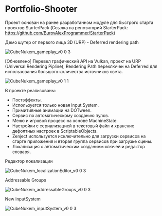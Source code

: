 # Portfolio-Shooter

Проект основан на ранее разработанном модуле для быстрого старта проектов StarterPack (Ссылка на репозиторий StarterPack: https://github.com/BurovAlexProgrammer/StarterPack)

Демо шутер от первого лица 3D (URP) - Deferred rendering path

![CubeNukem_gameplay_v0 0 3](https://user-images.githubusercontent.com/7298288/215088006-4fcd69c4-4e75-40d7-a37e-99f2d0782b80.gif)

[Обновлено] Перевел графический API на Vulkan, проект на URP (Universal Rendering Pipline), Rendering Path переключен на Deferred для использования большого количества источников света.

![CubeNukem_gameplay_v0 1 1](https://user-images.githubusercontent.com/7298288/216840917-3f7bb8d6-ab74-41b8-909d-30f668f1e4e3.gif)

В проекте реализованы:
* Постэффекты.
* Используется только новая Input System.
* Примитивные анимации на DOTween.
* Сервис по автоматическому созданию пулов.
* Меню и игровой процесс на основе MachineState.
* Настройки с сериализацией в текстовый файл и хранение дефолтных настроек в ScriptableObjects.
* Zenject используется исключительно для загрузки сервисов на старте приложения и вторая группа сервисов при загрузке сцены.
* Локализация с автоматическим созданием ключей и редактор словаря.

Редактор локализации

![CubeNukem_localizationEditor_v0 0 3](https://user-images.githubusercontent.com/7298288/215090782-34911a4d-f940-4c3f-830d-8478fe27c338.png)

Addressable Groups

![CubeNukem_addressableGroups_v0 0 3](https://user-images.githubusercontent.com/7298288/215092390-514c34c4-70fc-416f-bfe5-739d2766b71f.png)

New InputSystem

![CubeNukem_inputSystem_v0 0 3](https://user-images.githubusercontent.com/7298288/215092401-0d70ed22-e65e-47d8-aba3-0fef6ae874dc.png)
